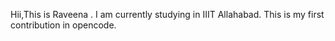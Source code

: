 Hii,This is Raveena .
I am currently studying in IIIT Allahabad.
This is my first contribution in opencode.